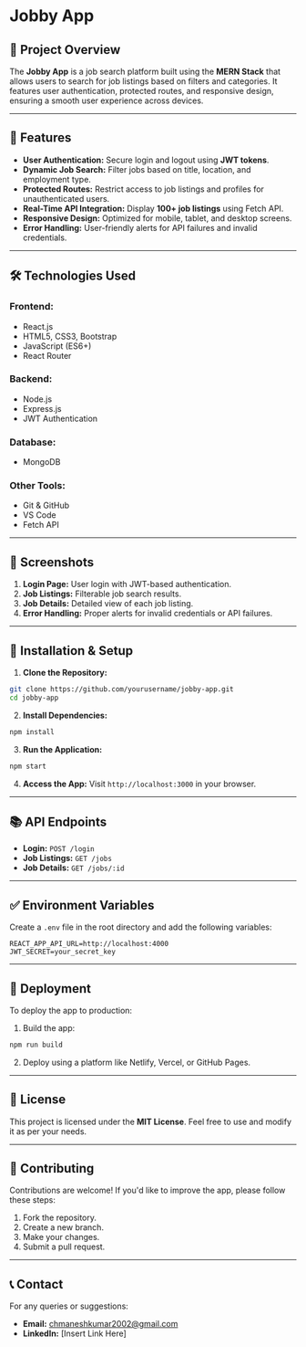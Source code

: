 # Jobby App

## 📖 Project Overview
The **Jobby App** is a job search platform built using the **MERN Stack** that allows users to search for job listings based on filters and categories. It features user authentication, protected routes, and responsive design, ensuring a smooth user experience across devices.

---

## 🚀 Features

- **User Authentication:** Secure login and logout using **JWT tokens**.
- **Dynamic Job Search:** Filter jobs based on title, location, and employment type.
- **Protected Routes:** Restrict access to job listings and profiles for unauthenticated users.
- **Real-Time API Integration:** Display **100+ job listings** using Fetch API.
- **Responsive Design:** Optimized for mobile, tablet, and desktop screens.
- **Error Handling:** User-friendly alerts for API failures and invalid credentials.

---

## 🛠️ Technologies Used

### **Frontend:**
- React.js
- HTML5, CSS3, Bootstrap
- JavaScript (ES6+)
- React Router

### **Backend:**
- Node.js
- Express.js
- JWT Authentication

### **Database:**
- MongoDB

### **Other Tools:**
- Git & GitHub
- VS Code
- Fetch API

---

## 📸 Screenshots

1. **Login Page:** User login with JWT-based authentication.
2. **Job Listings:** Filterable job search results.
3. **Job Details:** Detailed view of each job listing.
4. **Error Handling:** Proper alerts for invalid credentials or API failures.

---

## 🔧 Installation & Setup

1. **Clone the Repository:**
```bash
git clone https://github.com/yourusername/jobby-app.git
cd jobby-app
```

2. **Install Dependencies:**
```bash
npm install
```

3. **Run the Application:**
```bash
npm start
```

4. **Access the App:**
Visit `http://localhost:3000` in your browser.

---

## 📚 API Endpoints

- **Login:** `POST /login`
- **Job Listings:** `GET /jobs`
- **Job Details:** `GET /jobs/:id`

---

## ✅ Environment Variables
Create a `.env` file in the root directory and add the following variables:
```env
REACT_APP_API_URL=http://localhost:4000
JWT_SECRET=your_secret_key
```

---

## 🚀 Deployment
To deploy the app to production:
1. Build the app:
```bash
npm run build
```
2. Deploy using a platform like Netlify, Vercel, or GitHub Pages.

---

## 📝 License
This project is licensed under the **MIT License**. Feel free to use and modify it as per your needs.

---

## 🤝 Contributing
Contributions are welcome! If you'd like to improve the app, please follow these steps:
1. Fork the repository.
2. Create a new branch.
3. Make your changes.
4. Submit a pull request.

---

## 📞 Contact
For any queries or suggestions:
- **Email:** chmaneshkumar2002@gmail.com
- **LinkedIn:** [Insert Link Here]

